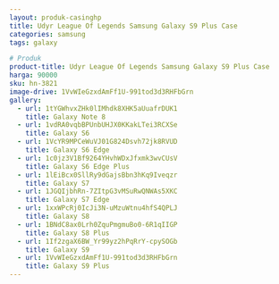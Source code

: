 ```yaml
---
layout: produk-casinghp
title: Udyr League Of Legends Samsung Galaxy S9 Plus Case
categories: samsung
tags: galaxy

# Produk
product-title: Udyr League Of Legends Samsung Galaxy S9 Plus Case
harga: 90000
sku: hn-3821
image-drive: 1VvWIeGzxdAmFf1U-991tod3d3RHFbGrn
gallery:
  - url: 1tYGWhvxZHk0lIMhdk8XHK5aUuafrDUK1
    title: Galaxy Note 8
  - url: 1vdRA0vqbBPUnbUHJX0KKakLTei3RCXSe
    title: Galaxy S6
  - url: 1VcYR9MPCeWuVJ01G824Dsvh72jk8RVUD
    title: Galaxy S6 Edge
  - url: 1c0jz3V1Bf9264YHvhWDxJfxmk3wvCUsV
    title: Galaxy S6 Edge Plus
  - url: 1lEiBcx0SllRy9dGajsBbn3hKq9Iveqzr
    title: Galaxy S7
  - url: 1JGQIjbhRn-7ZItpG3vMSuRwQNWAs5XKC
    title: Galaxy S7 Edge
  - url: 1xxWPcRj0IcJi3N-uMzuWtnu4hfS4QPLJ
    title: Galaxy S8
  - url: 1BNdC8ax0Lrh0ZquPmgmuBo0-6R1qIIGP
    title: Galaxy S8 Plus
  - url: 1If2zgaX6BW_Yr99yz2hPqRrY-cpySOGb
    title: Galaxy S9
  - url: 1VvWIeGzxdAmFf1U-991tod3d3RHFbGrn
    title: Galaxy S9 Plus
---
```

